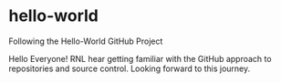 # hello-world
Following the Hello-World GitHub Project

Hello Everyone!
RNL hear getting familiar with the GitHub approach to repositories and source control.  Looking forward to this journey.
